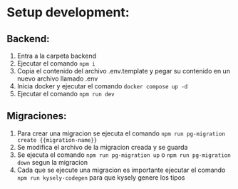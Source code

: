 
# Setup development:

## Backend:

1. Entra a la carpeta backend
2. Ejecutar el comando ```npm i```
3. Copia el contenido del archivo .env.template y pegar su contenido en un nuevo archivo llamado .env
4. Inicia docker y ejecutar el comando ```docker compose up -d```
5. Ejecutar el comando ```npm run dev```

## Migraciones:
1. Para crear una migracion se ejecuta el comando ```npm run pg-migration create {{migration-name}}```
2. Se modifica el archivo de la migracion creada y se guarda
3. Se ejecuta el comando ```npm run pg-migration up``` o ```npm run pg-migration down``` segun la migracion
4. Cada que se ejecute una migracion es importante ejecutar el comando ```npm run kysely-codegen``` 
para que kysely genere los tipos